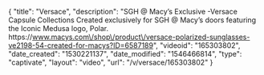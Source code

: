 {
    "title": "Versace",
    "description": "SGH @ Macy’s Exclusive -Versace Capsule Collections Created exclusively for SGH @ Macy’s doors featuring the Iconic Medusa logo, Polar.  https:\/\/www.macys.com\/shop\/product\/versace-polarized-sunglasses-ve2198-54-created-for-macys?ID=6587189",
    "videoid": "165303802",
    "date_created": "1530221137",
    "date_modified": "1546466814",
    "type": "captivate",
    "layout": "video",
    "url": "\/v\/versace\/165303802"
}